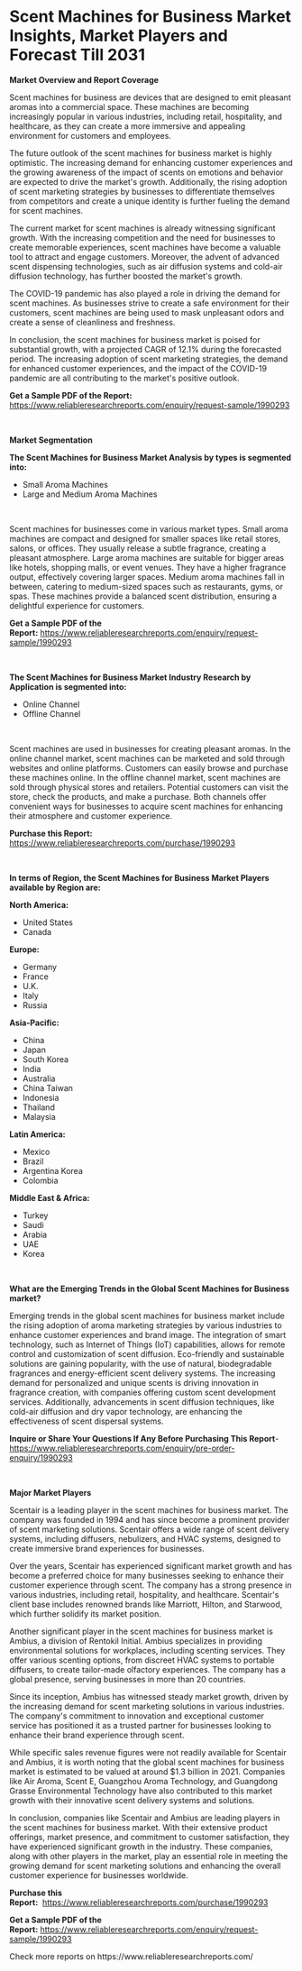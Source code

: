 <p><h1>Scent Machines for Business Market Insights, Market Players and Forecast Till 2031</h1></p><p><strong>Market Overview and Report Coverage</strong></p>
<p><p>Scent machines for business are devices that are designed to emit pleasant aromas into a commercial space. These machines are becoming increasingly popular in various industries, including retail, hospitality, and healthcare, as they can create a more immersive and appealing environment for customers and employees.</p><p>The future outlook of the scent machines for business market is highly optimistic. The increasing demand for enhancing customer experiences and the growing awareness of the impact of scents on emotions and behavior are expected to drive the market's growth. Additionally, the rising adoption of scent marketing strategies by businesses to differentiate themselves from competitors and create a unique identity is further fueling the demand for scent machines.</p><p>The current market for scent machines is already witnessing significant growth. With the increasing competition and the need for businesses to create memorable experiences, scent machines have become a valuable tool to attract and engage customers. Moreover, the advent of advanced scent dispensing technologies, such as air diffusion systems and cold-air diffusion technology, has further boosted the market's growth.</p><p>The COVID-19 pandemic has also played a role in driving the demand for scent machines. As businesses strive to create a safe environment for their customers, scent machines are being used to mask unpleasant odors and create a sense of cleanliness and freshness.</p><p>In conclusion, the scent machines for business market is poised for substantial growth, with a projected CAGR of 12.1% during the forecasted period. The increasing adoption of scent marketing strategies, the demand for enhanced customer experiences, and the impact of the COVID-19 pandemic are all contributing to the market's positive outlook.</p></p>
<p><strong>Get a Sample PDF of the Report:</strong> <a href="https://www.reliableresearchreports.com/enquiry/request-sample/1990293">https://www.reliableresearchreports.com/enquiry/request-sample/1990293</a></p>
<p>&nbsp;</p>
<p><strong>Market Segmentation</strong></p>
<p><strong>The Scent Machines for Business Market Analysis by types is segmented into:</strong></p>
<p><ul><li>Small Aroma Machines</li><li>Large and Medium Aroma Machines</li></ul></p>
<p>&nbsp;</p>
<p><p>Scent machines for businesses come in various market types. Small aroma machines are compact and designed for smaller spaces like retail stores, salons, or offices. They usually release a subtle fragrance, creating a pleasant atmosphere. Large aroma machines are suitable for bigger areas like hotels, shopping malls, or event venues. They have a higher fragrance output, effectively covering larger spaces. Medium aroma machines fall in between, catering to medium-sized spaces such as restaurants, gyms, or spas. These machines provide a balanced scent distribution, ensuring a delightful experience for customers.</p></p>
<p><strong>Get a Sample PDF of the Report:</strong>&nbsp;<a href="https://www.reliableresearchreports.com/enquiry/request-sample/1990293">https://www.reliableresearchreports.com/enquiry/request-sample/1990293</a></p>
<p>&nbsp;</p>
<p><strong>The Scent Machines for Business Market Industry Research by Application is segmented into:</strong></p>
<p><ul><li>Online Channel</li><li>Offline Channel</li></ul></p>
<p>&nbsp;</p>
<p><p>Scent machines are used in businesses for creating pleasant aromas. In the online channel market, scent machines can be marketed and sold through websites and online platforms. Customers can easily browse and purchase these machines online. In the offline channel market, scent machines are sold through physical stores and retailers. Potential customers can visit the store, check the products, and make a purchase. Both channels offer convenient ways for businesses to acquire scent machines for enhancing their atmosphere and customer experience.</p></p>
<p><strong>Purchase this Report:</strong>&nbsp; <a href="https://www.reliableresearchreports.com/purchase/1990293">https://www.reliableresearchreports.com/purchase/1990293</a></p>
<p>&nbsp;</p>
<p><strong>In terms of Region, the Scent Machines for Business Market Players available by Region are:</strong></p>
<p>
    <p> <strong> North America: </strong>
        <ul>
            <li>United States</li>
            <li>Canada</li>
        </ul>
        </p> 
    <p> <strong> Europe: </strong>
        <ul>
            <li>Germany</li>
            <li>France</li>
            <li>U.K.</li>
            <li>Italy</li>
            <li>Russia</li>
        </ul>
        </p> 
    <p> <strong> Asia-Pacific: </strong>
        <ul>
            <li>China</li>
            <li>Japan</li>
            <li>South Korea</li>
            <li>India</li>
            <li>Australia</li>
            <li>China Taiwan</li>
            <li>Indonesia</li>
            <li>Thailand</li>
            <li>Malaysia</li>
        </ul>
        </p> 
    <p> <strong> Latin America: </strong>
        <ul>
            <li>Mexico</li>
            <li>Brazil</li>
            <li>Argentina Korea</li>
            <li>Colombia</li>
        </ul>
        </p> 
    <p> <strong> Middle East & Africa: </strong>
        <ul>
            <li>Turkey</li>
            <li>Saudi</li>
            <li>Arabia</li>
            <li>UAE</li>
            <li>Korea</li>
        </ul>
    </p>
    </p>
<p>&nbsp;</p>
<p><strong>What are the Emerging Trends in the Global Scent Machines for Business market?</strong></p>
<p><p>Emerging trends in the global scent machines for business market include the rising adoption of aroma marketing strategies by various industries to enhance customer experiences and brand image. The integration of smart technology, such as Internet of Things (IoT) capabilities, allows for remote control and customization of scent diffusion. Eco-friendly and sustainable solutions are gaining popularity, with the use of natural, biodegradable fragrances and energy-efficient scent delivery systems. The increasing demand for personalized and unique scents is driving innovation in fragrance creation, with companies offering custom scent development services. Additionally, advancements in scent diffusion techniques, like cold-air diffusion and dry vapor technology, are enhancing the effectiveness of scent dispersal systems.</p></p>
<p><strong>Inquire or Share Your Questions If Any Before Purchasing This Report</strong>- <a href="https://www.reliableresearchreports.com/enquiry/pre-order-enquiry/1990293">https://www.reliableresearchreports.com/enquiry/pre-order-enquiry/1990293</a></p>
<p>&nbsp;</p>
<p><strong>Major Market Players</strong></p>
<p><p>Scentair is a leading player in the scent machines for business market. The company was founded in 1994 and has since become a prominent provider of scent marketing solutions. Scentair offers a wide range of scent delivery systems, including diffusers, nebulizers, and HVAC systems, designed to create immersive brand experiences for businesses.</p><p>Over the years, Scentair has experienced significant market growth and has become a preferred choice for many businesses seeking to enhance their customer experience through scent. The company has a strong presence in various industries, including retail, hospitality, and healthcare. Scentair's client base includes renowned brands like Marriott, Hilton, and Starwood, which further solidify its market position.</p><p>Another significant player in the scent machines for business market is Ambius, a division of Rentokil Initial. Ambius specializes in providing environmental solutions for workplaces, including scenting services. They offer various scenting options, from discreet HVAC systems to portable diffusers, to create tailor-made olfactory experiences. The company has a global presence, serving businesses in more than 20 countries.</p><p>Since its inception, Ambius has witnessed steady market growth, driven by the increasing demand for scent marketing solutions in various industries. The company's commitment to innovation and exceptional customer service has positioned it as a trusted partner for businesses looking to enhance their brand experience through scent.</p><p>While specific sales revenue figures were not readily available for Scentair and Ambius, it is worth noting that the global scent machines for business market is estimated to be valued at around $1.3 billion in 2021. Companies like Air Aroma, Scent E, Guangzhou Aroma Technology, and Guangdong Grasse Environmental Technology have also contributed to this market growth with their innovative scent delivery systems and solutions.</p><p>In conclusion, companies like Scentair and Ambius are leading players in the scent machines for business market. With their extensive product offerings, market presence, and commitment to customer satisfaction, they have experienced significant growth in the industry. These companies, along with other players in the market, play an essential role in meeting the growing demand for scent marketing solutions and enhancing the overall customer experience for businesses worldwide.</p></p>
<p><strong>Purchase this Report:</strong>&nbsp;&nbsp;<a href="https://www.reliableresearchreports.com/purchase/1990293">https://www.reliableresearchreports.com/purchase/1990293</a></p>
<p></p>
<p><strong>Get a Sample PDF of the Report:</strong>&nbsp;<a href="https://www.reliableresearchreports.com/enquiry/request-sample/1990293">https://www.reliableresearchreports.com/enquiry/request-sample/1990293</a></p>
<p>Check more reports on https://www.reliableresearchreports.com/</p>